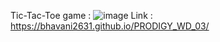  Tic-Tac-Toe game : ![image](https://github.com/user-attachments/assets/abbdf65c-5456-4dbb-86bc-b973a594b975)
Link : https://bhavani2631.github.io/PRODIGY_WD_03/
